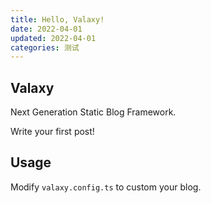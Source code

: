 ```yaml
---
title: Hello, Valaxy!
date: 2022-04-01
updated: 2022-04-01
categories: 测试
---
```


## Valaxy

Next Generation Static Blog Framework.

Write your first post!

## Usage

Modify `valaxy.config.ts` to custom your blog.
